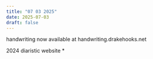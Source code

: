 ```yaml
---
title: "07 03 2025"
date: 2025-07-03
draft: false
---
```


handwriting now available at handwriting.drakehooks.net

2024 diaristic website *